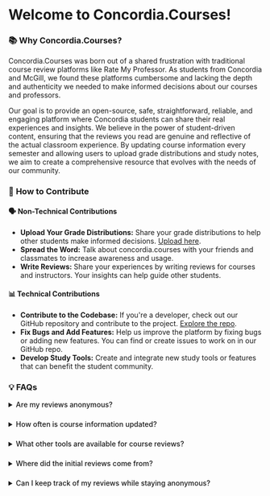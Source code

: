 # Welcome to Concordia.Courses!

### 📚 **Why Concordia.Courses?**

Concordia.Courses was born out of a shared frustration with traditional course review platforms like Rate My Professor.
As students from Concordia and McGill, we found these platforms cumbersome and lacking the depth and authenticity we 
needed to make informed decisions about our courses and professors.

Our goal is to provide an open-source, safe, straightforward, reliable, and engaging platform where Concordia students can share 
their real experiences and insights. We believe in the power of student-driven content, ensuring that the reviews 
you read are genuine and reflective of the actual classroom experience. By updating course information every semester 
and allowing users to upload grade distributions and study notes, we aim to create a comprehensive resource that evolves 
with the needs of our community.

### 🚀 **How to Contribute**

#### 🗣️ Non-Technical Contributions

- **Upload Your Grade Distributions:** Share your grade distributions to help other students make informed decisions. [Upload here](https://concordia.courses/grades).
- **Spread the Word:** Talk about concordia.courses with your friends and classmates to increase awareness and usage.
- **Write Reviews:** Share your experiences by writing reviews for courses and instructors. Your insights can help guide other students.

#### 📊 Technical Contributions

- **Contribute to the Codebase:** If you're a developer, check out our GitHub repository and contribute to the project. [Explore the repo](https://github.com/Tsounguinzo/concordia-courses).
- **Fix Bugs and Add Features:** Help us improve the platform by fixing bugs or adding new features. You can find or create issues to work on in our GitHub repo.
- **Develop Study Tools:** Create and integrate new study tools or features that can benefit the student community.


### 💡 **FAQs**

<div class="custom-dropdown">
<details>
<summary class="bg-gray-200 dark:bg-neutral-700 dark:text-gray-300 dark:hover:bg-neutral-600 cursor-pointer" >Are my reviews anonymous?</summary>
<p>Yes, your reviews are completely anonymous. Feel free to share your honest opinion without worrying about your identity being revealed.</p>
</details>
</div>

<div class="custom-dropdown">
<details>
<summary class="bg-gray-200 dark:bg-neutral-700 dark:text-gray-300 dark:hover:bg-neutral-600 cursor-pointer" >How often is course information updated?</summary>
<p>Course details are updated every semester to ensure you have the most current information</p>
</details>
</div>

<div class="custom-dropdown">
<details>
<summary class="bg-gray-200 dark:bg-neutral-700 dark:text-gray-300 dark:hover:bg-neutral-600 cursor-pointer" >What other tools are available for course reviews?</summary>
<p>Check on <a href="https://concordia.nexus">Concordia Nexus.</a></p>
</details>
</div>

<div class="custom-dropdown">
<details>
<summary class="bg-gray-200 dark:bg-neutral-700 dark:text-gray-300 dark:hover:bg-neutral-600 cursor-pointer" >Where did the initial reviews come from?</summary>
<p>We got our initial batch of reviews from Rate My Professor.</p>
</details>
</div>

<div class="custom-dropdown">
<details>
<summary class="bg-gray-200 dark:bg-neutral-700 dark:text-gray-300 dark:hover:bg-neutral-600 cursor-pointer" >Can I keep track of my reviews while staying anonymous?</summary>
<p>Yes, you can sign up to keep track of your reviews and manage them while staying anonymous.</p>
</details>
</div>

<style>
.custom-dropdown {
  border-radius: 6px;
  padding: 5px;
  margin: 2px 0;
}

.custom-dropdown summary {
  border-radius: 6px;
  padding: 5px;
  font-weight: 500;
  margin: -10px -10px 10px -10px; /* to compensate for the padding and make the summary full width */
}

</style>
